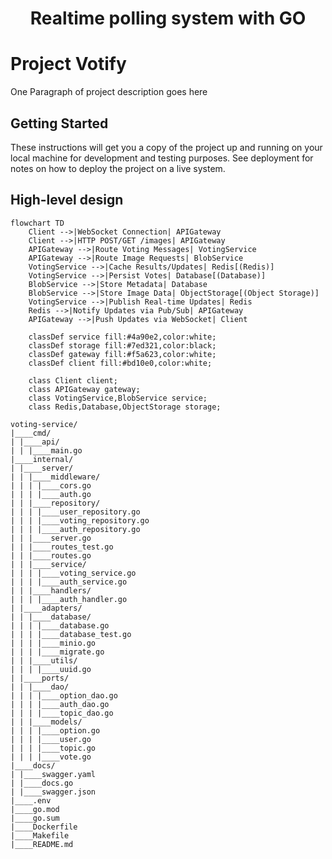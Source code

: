 <h1 style="width: 100%; text-align: center;">Realtime polling system with GO</h1>

# Project Votify

One Paragraph of project description goes here

## Getting Started

These instructions will get you a copy of the project up and running on your local machine for development and testing purposes. See deployment for notes on how to deploy the project on a live system.

## High-level design

```mermaid
flowchart TD
    Client -->|WebSocket Connection| APIGateway
    Client -->|HTTP POST/GET /images| APIGateway
    APIGateway -->|Route Voting Messages| VotingService
    APIGateway -->|Route Image Requests| BlobService
    VotingService -->|Cache Results/Updates| Redis[(Redis)]
    VotingService -->|Persist Votes| Database[(Database)]
    BlobService -->|Store Metadata| Database
    BlobService -->|Store Image Data| ObjectStorage[(Object Storage)]
    VotingService -->|Publish Real-time Updates| Redis
    Redis -->|Notify Updates via Pub/Sub| APIGateway
    APIGateway -->|Push Updates via WebSocket| Client

    classDef service fill:#4a90e2,color:white;
    classDef storage fill:#7ed321,color:black;
    classDef gateway fill:#f5a623,color:white;
    classDef client fill:#bd10e0,color:white;

    class Client client;
    class APIGateway gateway;
    class VotingService,BlobService service;
    class Redis,Database,ObjectStorage storage;
```

```
voting-service/
|____cmd/
| |____api/
| | |____main.go
|____internal/
| |____server/
| | |____middleware/
| | | |____cors.go
| | | |____auth.go
| | |____repository/
| | | |____user_repository.go
| | | |____voting_repository.go
| | | |____auth_repository.go
| | |____server.go
| | |____routes_test.go
| | |____routes.go
| | |____service/
| | | |____voting_service.go
| | | |____auth_service.go
| | |____handlers/
| | | |____auth_handler.go
| |____adapters/
| | |____database/
| | | |____database.go
| | | |____database_test.go
| | | |____minio.go
| | | |____migrate.go
| | |____utils/
| | | |____uuid.go
| |____ports/
| | |____dao/
| | | |____option_dao.go
| | | |____auth_dao.go
| | | |____topic_dao.go
| | |____models/
| | | |____option.go
| | | |____user.go
| | | |____topic.go
| | | |____vote.go
|____docs/
| |____swagger.yaml
| |____docs.go
| |____swagger.json
|____.env
|____go.mod
|____go.sum
|____Dockerfile
|____Makefile
|____README.md

```
